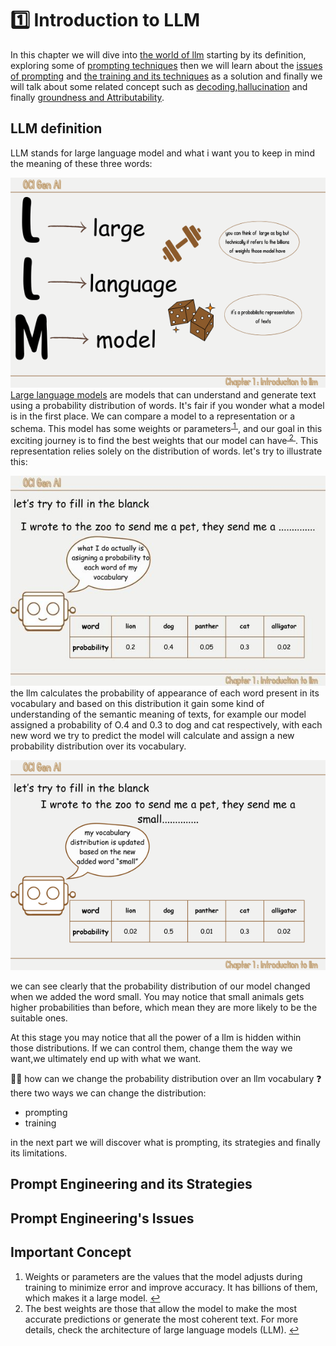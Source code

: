 
# 1️⃣ Introduction to LLM 
<link rel="stylesheet" href="../css/style.css">
In this chapter we will dive into <u class="underline">the world of llm</u> starting by its definition, exploring  some of <u class = "underline">prompting techniques</u> then we will learn about the <u class="underline" >issues of prompting</u>
and  <u class="underline">the training and its techniques</u> as a solution and finally  we will talk about  some related concept such as <u class="underline">decoding</u>,<u class="underline">hallucination</u> and finally <u class="underline">groundness and Attributability</u>.

## LLM definition 
LLM stands for large language model and what i want you to keep in mind the meaning of  these three words:

![Alt text](../images/Llm.png)<br>
<u class="underline">
Large language models</u> are models that can understand and generate text using a probability distribution of words. It's fair if you wonder what a model is in the first place. We can compare a model to a representation or a schema. This model has some weights or parameters<sup id="fnref1"><a href="#fn1"> 1 </a></sup>, and our goal in this exciting journey is to find the best weights that our model can have<sup id="fnref2"><a href="#fn2"> 2 </a></sup>. This representation relies solely on the distribution of words.
let's try to illustrate this:

![Alt text](../images/proba_dist.jpg)<br>
 the llm calculates the probability of appearance of each word present in its vocabulary and based on this distribution it gain some kind of understanding of the semantic meaning of texts, for example our model assigned a probability of O.4 and 0.3 to dog and cat respectively, with each new word we try to predict the model will calculate and assign a new probability distribution over its vocabulary.
 
![Alt text](../images/proba_dist_small.png)<br>

we can see clearly that the probability distribution of our model changed when we added the word small. You may notice that small animals gets higher probabilities than before, which mean they are more likely to be the suitable ones.

At this stage you may notice that all the power of a llm is hidden within those distributions.
If we can control them, change them the way we want,we ultimately end up with what we want.

🤔💭 how can we change the probability  distribution over an llm vocabulary ❓
there two ways we can change the distribution:
- prompting
- training

in the next part we will discover what is prompting, its strategies and finally its
limitations.





## Prompt Engineering and its Strategies

## Prompt Engineering's Issues

## Important Concept 








<ol>
    <li id="fn1">Weights or parameters are the values that the model adjusts during training to minimize error and improve accuracy. It has billions of them, which makes it a large model. <a href="#fnref1">↩</a></li>
    <li id="fn2">The best weights are those that allow the model to make the most accurate predictions or generate the most coherent text. For more details, check the architecture of large language models (LLM). <a href="#fnref2">↩</a></li>
</ol>